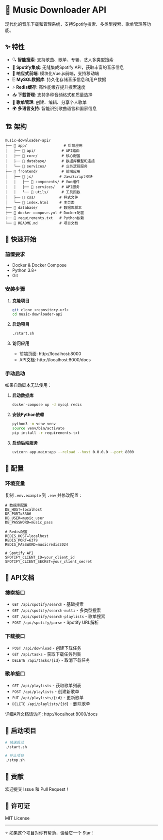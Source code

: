 # 🎵 Music Downloader API

现代化的音乐下载和管理系统，支持Spotify搜索、多类型搜索、歌单管理等功能。

## ✨ 特性

- 🔍 **智能搜索**: 支持歌曲、歌单、专辑、艺人多类型搜索
- 🎵 **Spotify集成**: 无缝集成Spotify API，获取丰富的音乐信息
- 📱 **响应式前端**: 模块化Vue.js前端，支持移动端
- 🗄️ **MySQL数据库**: 持久化存储音乐信息和用户数据
- ⚡ **Redis缓存**: 高性能缓存提升搜索速度
- 📥 **下载管理**: 支持多种音频格式和质量选择
- 🎼 **歌单管理**: 创建、编辑、分享个人歌单
- 🌍 **多语言支持**: 智能识别歌曲语言和国家信息

## 🏗️ 架构

```
music-downloader-api/
├── 📁 app/                 # 后端应用
│   ├── 📁 api/            # API路由
│   ├── 📁 core/           # 核心配置
│   ├── 📁 database/       # 数据库模型和连接
│   └── 📁 services/       # 业务逻辑服务
├── 📁 frontend/           # 前端应用
│   ├── 📁 js/            # JavaScript模块
│   │   ├── 📁 components/ # Vue组件
│   │   ├── 📁 services/   # API服务
│   │   └── 📁 utils/      # 工具函数
│   ├── 📁 css/           # 样式文件
│   └── 📄 index.html     # 主页面
├── 📁 database/          # 数据库脚本
├── 📄 docker-compose.yml # Docker配置
├── 📄 requirements.txt   # Python依赖
└── 📄 README.md          # 项目文档
```

## 🚀 快速开始

### 前置要求

- Docker & Docker Compose
- Python 3.8+
- Git

### 安装步骤

1. **克隆项目**
   ```bash
   git clone <repository-url>
   cd music-downloader-api
   ```

2. **启动项目**
   ```bash
   ./start.sh
   ```

3. **访问应用**
   - 前端页面: http://localhost:8000
   - API文档: http://localhost:8000/docs

### 手动启动

如果自动脚本无法使用：

1. **启动数据库**
   ```bash
   docker-compose up -d mysql redis
   ```

2. **安装Python依赖**
   ```bash
   python3 -m venv venv
   source venv/bin/activate
   pip install -r requirements.txt
   ```

3. **启动后端服务**
   ```bash
   uvicorn app.main:app --reload --host 0.0.0.0 --port 8000
   ```

## 🔧 配置

### 环境变量

复制 `.env.example` 到 `.env` 并修改配置：

```env
# 数据库配置
DB_HOST=localhost
DB_PORT=3306
DB_USER=music_user
DB_PASSWORD=music_pass

# Redis配置
REDIS_HOST=localhost
REDIS_PORT=6379
REDIS_PASSWORD=musicredis2024

# Spotify API
SPOTIFY_CLIENT_ID=your_client_id
SPOTIFY_CLIENT_SECRET=your_client_secret
```

## 📖 API文档

### 搜索接口

- `GET /api/spotify/search` - 基础搜索
- `GET /api/spotify/search-multi` - 多类型搜索
- `GET /api/spotify/search-playlists` - 歌单搜索
- `POST /api/spotify/parse` - Spotify URL解析

### 下载接口

- `POST /api/download` - 创建下载任务
- `GET /api/tasks` - 获取下载任务列表
- `DELETE /api/tasks/{id}` - 取消下载任务

### 歌单接口

- `GET /api/playlists` - 获取歌单列表
- `POST /api/playlists` - 创建新歌单
- `PUT /api/playlists/{id}` - 更新歌单
- `DELETE /api/playlists/{id}` - 删除歌单

详细API文档请访问: http://localhost:8000/docs

## 🚀 启动项目

```bash
# 快速启动
./start.sh

# 停止项目
./stop.sh
```

## 🤝 贡献

欢迎提交 Issue 和 Pull Request！

## 📄 许可证

MIT License

---

⭐ 如果这个项目对你有帮助，请给它一个 Star！